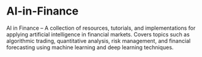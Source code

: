 # AI-in-Finance

AI in Finance – A collection of resources, tutorials, and implementations for applying artificial intelligence in financial markets. Covers topics such as algorithmic trading, quantitative analysis, risk management, and financial forecasting using machine learning and deep learning techniques.